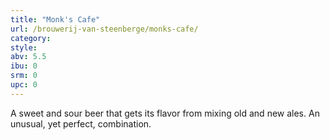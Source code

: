 ```yaml
---
title: "Monk's Cafe"
url: /brouwerij-van-steenberge/monks-cafe/
category: 
style: 
abv: 5.5
ibu: 0
srm: 0
upc: 0
---
```

A sweet and sour beer that gets its flavor from mixing old and new ales. An unusual, yet perfect, combination.
